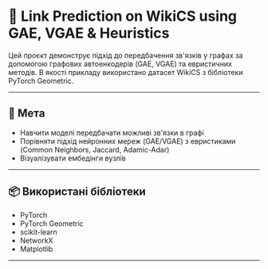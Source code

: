 # 🔗 Link Prediction on WikiCS using GAE, VGAE & Heuristics

Цей проєкт демонструє підхід до передбачення зв'язків у графах за допомогою графових автоенкодерів (GAE, VGAE) та евристичних методів. В якості прикладу використано датасет WikiCS з бібліотеки PyTorch Geometric.

---

## 🧠 Мета

- Навчити моделі передбачати можливі зв'язки в графі
- Порівняти підхід нейронних мереж (GAE/VGAE) з евристиками (Common Neighbors, Jaccard, Adamic-Adar)
- Візуалізувати ембедінги вузлів

---

## 📦 Використані бібліотеки

- PyTorch
- PyTorch Geometric
- scikit-learn
- NetworkX
- Matplotlib

---
